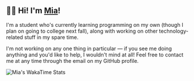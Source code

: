 ## 👋🏻 Hi! I'm [Mia](https://miaschultz.net)!

I'm a student who's currently learning programming on my own (though I plan on going to college next fall), along with working on other technology-related stuff in my spare time. 

I'm not working on any one thing in particular — if you see me doing anything and you'd like to help, I wouldn't mind at all! Feel free to contact me at any time through the email on my GitHub profile.

![Mia's WakaTime Stats](https://github-readme-stats.vercel.app/api/wakatime?username=nearlystardust&layout=compact&theme=dark)
